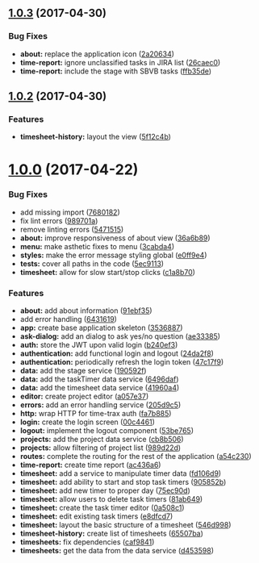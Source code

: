 <a name="1.0.3"></a>
## [1.0.3](https://github.com/kensodemann/time-trax/compare/1.0.2...v1.0.3) (2017-04-30)


### Bug Fixes

* **about:** replace the application icon ([2a20634](https://github.com/kensodemann/time-trax/commit/2a20634))
* **time-report:** ignore unclassified tasks in JIRA list ([26caec0](https://github.com/kensodemann/time-trax/commit/26caec0))
* **time-report:** include the stage with SBVB tasks ([ffb35de](https://github.com/kensodemann/time-trax/commit/ffb35de))



<a name="1.0.2"></a>
## [1.0.2](https://github.com/kensodemann/time-trax/compare/1.0.1...v1.0.2) (2017-04-30)


### Features

* **timesheet-history:** layout the view ([5f12c4b](https://github.com/kensodemann/time-trax/commit/5f12c4b))



<a name="1.0.0"></a>
# [1.0.0](https://github.com/kensodemann/time-trax/compare/3536887...1.0.0) (2017-04-22)


### Bug Fixes

* add missing import ([7680182](https://github.com/kensodemann/time-trax/commit/7680182))
* fix lint errors ([989701a](https://github.com/kensodemann/time-trax/commit/989701a))
* remove linting errors ([5471515](https://github.com/kensodemann/time-trax/commit/5471515))
* **about:** improve responsiveness of about view ([36a6b89](https://github.com/kensodemann/time-trax/commit/36a6b89))
* **menu:** make asthetic fixes to menu ([3cabda4](https://github.com/kensodemann/time-trax/commit/3cabda4))
* **styles:** make the error message styling global ([e0ff9e4](https://github.com/kensodemann/time-trax/commit/e0ff9e4))
* **tests:** cover all paths in the code ([5ec9113](https://github.com/kensodemann/time-trax/commit/5ec9113))
* **timesheet:** allow for slow start/stop clicks ([c1a8b70](https://github.com/kensodemann/time-trax/commit/c1a8b70))


### Features

* **about:** add about information ([91ebf35](https://github.com/kensodemann/time-trax/commit/91ebf35))
* add error handling ([6431619](https://github.com/kensodemann/time-trax/commit/6431619))
* **app:** create base application skeleton ([3536887](https://github.com/kensodemann/time-trax/commit/3536887))
* **ask-dialog:** add an dialog to ask yes/no question ([ae33385](https://github.com/kensodemann/time-trax/commit/ae33385))
* **auth:** store the JWT upon valid login ([b240ef3](https://github.com/kensodemann/time-trax/commit/b240ef3))
* **authentication:** add functional login and logout ([24da2f8](https://github.com/kensodemann/time-trax/commit/24da2f8))
* **authentication:** periodically refresh the login token ([47c17f9](https://github.com/kensodemann/time-trax/commit/47c17f9))
* **data:** add the stage service ([190592f](https://github.com/kensodemann/time-trax/commit/190592f))
* **data:** add the taskTimer data service ([6496daf](https://github.com/kensodemann/time-trax/commit/6496daf))
* **data:** add the timesheet data service ([41960a4](https://github.com/kensodemann/time-trax/commit/41960a4))
* **editor:** create project editor ([a057e37](https://github.com/kensodemann/time-trax/commit/a057e37))
* **errors:** add an error handling service ([205d9c5](https://github.com/kensodemann/time-trax/commit/205d9c5))
* **http:** wrap HTTP for time-trax auth ([fa7b885](https://github.com/kensodemann/time-trax/commit/fa7b885))
* **login:** create the login screen ([00c4461](https://github.com/kensodemann/time-trax/commit/00c4461))
* **logout:** implement the logout component ([53be765](https://github.com/kensodemann/time-trax/commit/53be765))
* **projects:** add the project data service ([cb8b506](https://github.com/kensodemann/time-trax/commit/cb8b506))
* **projects:** allow filtering of project list ([989d22d](https://github.com/kensodemann/time-trax/commit/989d22d))
* **routes:** complete the routing for the rest of the application ([a54c230](https://github.com/kensodemann/time-trax/commit/a54c230))
* **time-report:** create time report ([ac436a6](https://github.com/kensodemann/time-trax/commit/ac436a6))
* **timesheet:** add a service to manipulate timer data ([fd106d9](https://github.com/kensodemann/time-trax/commit/fd106d9))
* **timesheet:** add ability to start and stop task timers ([905852b](https://github.com/kensodemann/time-trax/commit/905852b))
* **timesheet:** add new timer to proper day ([75ec90d](https://github.com/kensodemann/time-trax/commit/75ec90d))
* **timesheet:** allow users to delete task timers ([81ab649](https://github.com/kensodemann/time-trax/commit/81ab649))
* **timesheet:** create the task timer editor ([0a508c1](https://github.com/kensodemann/time-trax/commit/0a508c1))
* **timesheet:** edit existing task timers ([e8dfcd7](https://github.com/kensodemann/time-trax/commit/e8dfcd7))
* **timesheet:** layout the basic structure of a timesheet ([546d998](https://github.com/kensodemann/time-trax/commit/546d998))
* **timesheet-history:** create list of timesheets ([65507ba](https://github.com/kensodemann/time-trax/commit/65507ba))
* **timesheets:** fix dependencies ([caf9841](https://github.com/kensodemann/time-trax/commit/caf9841))
* **timesheets:** get the data from the data service ([d453598](https://github.com/kensodemann/time-trax/commit/d453598))



